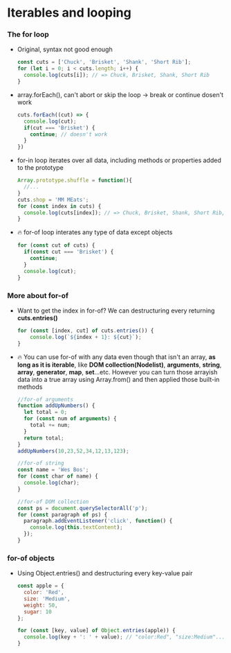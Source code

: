 # Iterables and looping

### The for loop

+ Original, syntax not good enough

  ```javascript
  const cuts = ['Chuck', 'Brisket', 'Shank', 'Short Rib'];
  for (let i = 0; i < cuts.length; i++) {
    console.log(cuts[i]); // => Chuck, Brisket, Shank, Short Rib
  }
  ```

+ array.forEach(), can't abort or skip the loop -> break or continue dosen't work

  ```javascript
  cuts.forEach((cut) => {
    console.log(cut);
    if(cut === 'Brisket') {
      continue; // doesn't work
    }
  })
  ```

+ for-in loop iterates over all data, including methods or properties added to the prototype

  ```javascript
  Array.prototype.shuffle = function(){
    //...
  }
  cuts.shop = 'MM MEats';
  for (const index in cuts) {
    console.log(cuts[index]); // => Chuck, Brisket, Shank, Short Rib, MM MEats, function(){...}
  }
  ```

+ :fire: for-of loop interates any type of data except objects

  ```javascript
  for (const cut of cuts) {
    if(const cut === 'Brisket') {
      continue;
    }
    console.log(cut);
  }
  ```

### More about for-of

+ Want to get the index in for-of? We can destructuring every returning **cuts.entries()**

  ```javascript
  for (const [index, cut] of cuts.entries()) {
      console.log(`${index + 1}: ${cut}`);
  }
  ```

+ :fire: You can use for-of with any data even though that isn't an array, **as long as it is iterable**, like **DOM collection(Nodelist)**, **arguments**, **string**, **array**, **generator**, **map**, **set**...etc. However you can turn those arrayish data into a true array using Array.from() and then applied those built-in methods

  ```javascript
  //for-of arguments
  function addUpNumbers() {
    let total = 0;
    for (const num of arguments) {
      total += num;
    }
    return total;
  }
  addUpNumbers(10,23,52,34,12,13,123);

  //for-of string
  const name = 'Wes Bos';
  for (const char of name) {
    console.log(char);
  }

  //for-of DOM collection
  const ps = document.querySelectorAll('p');
  for (const paragraph of ps) {
    paragraph.addEventListener('click', function() {
      console.log(this.textContent);
    });
  }
  ```

### for-of objects

+ Using Object.entries() and destructuring every key-value pair
  
  ```javascript
  const apple = {
    color: 'Red',
    size: 'Medium',
    weight: 50,
    sugar: 10
  };

  for (const [key, value] of Object.entries(apple)) {
    console.log(key + ': ' + value); // "color:Red", "size:Medium"...
  }
  ```
  